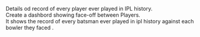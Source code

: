 Details od record of every player ever played in IPL history.<br>
Create a dashbord showing face-off between Players.<br>
It shows the record of every batsman ever played in ipl history against each bowler they faced . 
